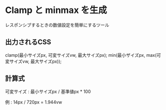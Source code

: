 # Clamp と minmax を生成

レスポンシブするときの数値設定を簡単にするツール

## 出力されるCSS
clamp(最小サイズpx, 可変サイズvw, 最大サイズpx);
min(最小ザイズpx, max(可変サイズvw, 最大サイズpx));

## 計算式
可変サイズ :
最小サイズpx / 基準値px * 100

例 :
14px / 720px = 1.944vw